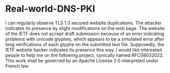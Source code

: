 # Real-world-DNS-PKI
I can regularly observe TLS 1.3 secured website duplications. The attacker indicates its presence by slight modifications on the web page. The website of the IETF does not accept draft submission because of an error indicating problems with unicode glyphes, which appears to be a simulated error after long verifications of each glyphe on the submitted text file. Supposedly, the IETF website hacker indicates its presence this way. I would like interested people to help me on the following project, cynically named RFC08032022. This work shall be governed by an Apache License 2.0 interpreted under French law.
